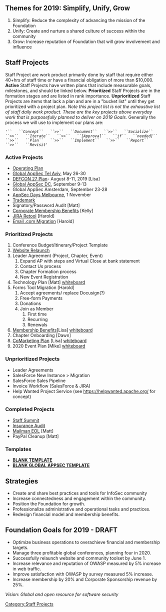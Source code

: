 ## Themes for 2019: Simplify, Unify, Grow

1.  Simplify: Reduce the complexity of advancing the mission of the
    Foundation
2.  Unify: Create and nurture a shared culture of success within the
    community
3.  Grow: Increase reputation of Foundation that will grow involvement
    and influence

## Staff Projects

Staff Project are work product primarily done by staff that require
either 40+hrs of staff time or have a financial obligation of more than
$10,000. **Active** Staff Projects have written plans that include
measurable goals, milestones, and should be linked below.
**Prioritized** Staff Projects are in the formation stages and are
listed in rank importance. **Unprioritized** Staff Projects are items
that lack a plan and are in a "bucket list" until they get prioritized
with a project plan. *Note this project list is not the exhaustive list
of staff daily work product. These are the key projects above everyday
work that is purposefully planned to deliver on 2019 Goals.* Generally
the process we will use to implement our plans are:

*`'``   ``Concept``   ``>>``   ``Document``   ``>>``   ``Socialize``
 ``>>``   ``Iterate``   ``>>``   ``[Approval``   ``if``   ``needed]``
 ``>>``   ``Plan``   ``>>``   ``Implement``   ``>>``   ``Report``
 ``>>``   ``Revisit`*`'`

### Active Projects

  - [Operating
    Plan](https://www.owasp.org/index.php/Staff-Projects/2019-Operating-Plan)
  - [Global AppSec Tel
    Aviv](https://www.owasp.org/index.php/Staff-Projects/201905-Global-AppSec-Tel-Aviv),
    May 26-30
  - [DEFCON 27 Plan](Staff-Projects/DefCon_27_Event.md "wikilink")- August
    8-11, 2019 \[Lisa\]
  - [Global AppSec
    DC](https://www.owasp.org/index.php/Staff-Projects/201909-Global-AppSec-DC),
    September 9-13
  - Global AppSec Amsterdam, September 23-28
  - [AppSec Days
    Melbourne](https://www.owasp.org/index.php/Staff-Projects/20191101-AppSecDay-Melbourne),
    1 November
  - [Trademark](https://www.owasp.org/index.php/Staff-Projects/201902-Trademarks)
  - Signatory/Password Audit \[Matt\]
  - [Corporate Membership
    Benefits](https://www.owasp.org/index.php/Corporate_Sponsorship_Proposal_201902)
    \[Kelly\]
  - [JIRA
    Retool](https://www.owasp.org/index.php/Staff-Projects/JIRA-Retool)
    \[Harold\]
  - [Email .com
    Migration](https://www.owasp.org/index.php/Email_.com_Migration)
    \[Harold\]

### Prioritized Projects

1.  Conference Budget/Itinerary/Project Template
2.  [Website
    Relaunch](https://www.owasp.org/index.php/Staff-Projects/2019-Website-Launch)
3.  Leader Agreement (Project, Chapter, Event)
    1.  Expand AP with steps and Virtual Close at bank statement
    2.  Contact Us process
    3.  Chapter Formation process
    4.  New Event Registration
4.  Technology Plan \[Matt\]
    [whiteboard](https://owaspstaff.slack.com/files/U2E711RC2/FGD9WUAKW/data-islands.png)
5.  Forms Tool Migration \[Harold\]
    1.  Accept agreements/ replace Docusign(?)
    2.  Free-form Payments
    3.  Donations
    4.  Join as Member
        1.  First time
        2.  Recurring
        3.  Renewals
6.  [Membership
    Benefits](Staff-Projects/Membership_Benefits.md "wikilink")\[Lisa\]
    [whiteboard](https://owaspstaff.slack.com/files/U9N7HF4V9/FGC6TUGJW/membership_whiteboard.jpg)
7.  Chapter Onboarding \[Dawn\]
8.  [CoMarketing Plan](Staff-Projects/CoMarketing_Plan.md "wikilink")
    \[Lisa\]
    [whiteboard](https://owaspstaff.slack.com/files/U9N7HF4V9/FGEKW4TML/marketing_whiteboard.jpg)
9.  2020 Event Plan \[Mike\]
    [whiteboard](https://owaspstaff.slack.com/files/U2ERY9RRC/FGH0RKR0W/image_from_ios.jpg)

### Unprioritized Projects

  - Leader Agreements
  - SalesForce New Instance \> Migration
  - SalesForce Sales Pipeline
  - Invoice Workflow (SalesForce & JIRA)
  - Help Wanted Project Service (see <https://helpwanted.apache.org/>
    for concept)

### Completed Projects

  - [Staff
    Summit](https://www.owasp.org/index.php/Staff-Projects/201902-staff-summit)
  - [Insurance
    Audit](https://www.owasp.org/index.php/Staff-Projects/2019-Insurance)
  - [Mailman EOL](Staff-Projects/Mailman-EOL.md "wikilink") \[Matt\]
  - PayPal Cleanup \[Matt\]

### Templates

  - **[BLANK
    TEMPLATE](https://www.owasp.org/index.php/Staff-Projects/Template)**
  - **[BLANK GLOBAL APPSEC
    TEMPLATE](https://www.owasp.org/index.php/Staff-Projects/Template_GlobalAppSec)**

## Strategies

  - Create and share best practices and tools for InfoSec community
  - Increase connectedness and engagement within the community.
  - Position the Foundation for growth.
  - Professionalize administrative and operational tasks and practices.
  - Redesign financial model and membership benefits.

## Foundation Goals for 2019 - DRAFT

  - Optimize business operations to overachieve financial and membership
    targets.
  - Manage three profitable global conferences, planning four in 2020.
  - Successfully relaunch website and community toolset by June 1.
  - Increase relevance and reputation of OWASP measured by 5% increase
    in web traffic.
  - Improve satisfaction with OWASP by survey measured 5% increase.
  - Increase membership by 20% and Corporate Sponsorship revenue by 25%.

*Vision: Global and open resource for software security*

[Category:Staff Projects](Category:Staff_Projects "wikilink")
